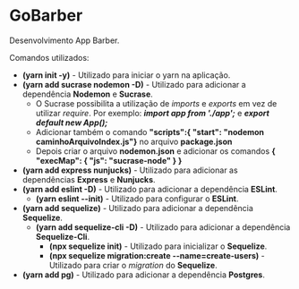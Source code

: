 # GoBarber

Desenvolvimento App Barber.

Comandos utilizados:

- **(yarn init -y)** - Utilizado para iniciar o yarn na aplicação.
- **(yarn add sucrase nodemon -D)** - Utilizado para adicionar a dependência
  **Nodemon** e **Sucrase**.
  - O Sucrase possibilita a utilização de _imports_ e _exports_ em vez de
    utilizar _require_. Por exemplo: **_import app from './app';_** e **_export
    default new App();_**
  - Adicionar também o comando **"scripts":{ "start": "nodemon
    caminhoArquivoIndex.js"}** no arquivo **package.json**
  - Depois criar o arquivo **nodemon.json** e adicionar os comandos **{
    "execMap": { "js": "sucrase-node" } }**
- **(yarn add express nunjucks)** - Utilizado para adicionar as dependências
  **Express** e **Nunjucks**.
- **(yarn add eslint -D)** - Utilizado para adicionar a dependência **ESLint**.
  - **(yarn eslint --init)** - Utilizado para configurar o **ESLint**.
- **(yarn add sequelize)** - Utilizado para adicionar a dependência
  **Sequelize**.
  - **(yarn add sequelize-cli -D)** - Utilizado para adicionar a dependência
    **Sequelize-Cli**.
    - **(npx sequelize init)** - Utilizado para inicializar o **Sequelize**.
    - **(npx sequelize migration:create --name=create-users)** - Utilizado para
      criar o _migration_ do **Sequelize**.
- **(yarn add pg)** - Utilizado para adicionar a dependência **Postgres**.
